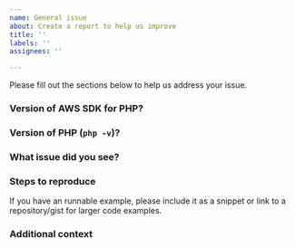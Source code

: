 ```yaml
---
name: General issue
about: Create a report to help us improve
title: ''
labels: ''
assignees: ''

---
```


Please fill out the sections below to help us address your issue.

### Version of AWS SDK for PHP?


### Version of PHP (`php -v`)?


### What issue did you see?


### Steps to reproduce
If you have an runnable example, please include it as a snippet or link to a repository/gist for larger code examples.

### Additional context

